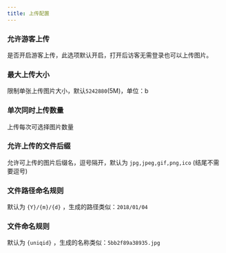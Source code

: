 ```yaml
---
title: 上传配置
---
```


### 允许游客上传
是否开启游客上传，此选项默认开启，打开后访客无需登录也可以上传图片。

### 最大上传大小
限制单张上传图片大小，默认`5242880`(5M)，单位：b

### 单次同时上传数量
上传每次可选择图片数量

### 允许上传的文件后缀
允许可上传的图片后缀名，逗号隔开，默认为 `jpg,jpeg,gif,png,ico` (结尾不需要逗号)

### 文件路径命名规则
默认为 `{Y}/{m}/{d}` ，生成的路径类似：`2018/01/04`

### 文件命名规则
默认为 `{uniqid}` ，生成的名称类似：`5bb2f89a38935.jpg`